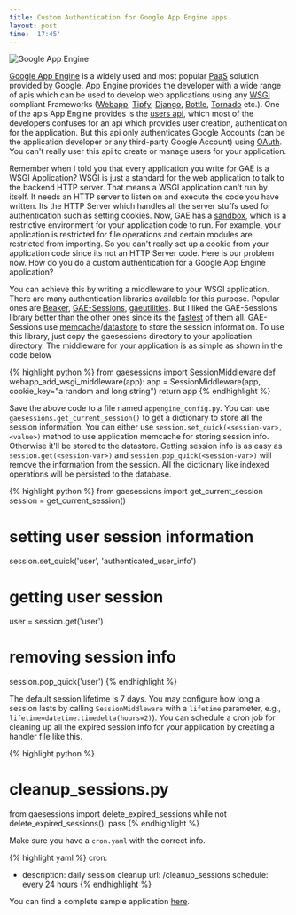 ```yaml
---
title: Custom Authentication for Google App Engine apps
layout: post
time: '17:45'
---
```


![Google App Engine](http://upload.wikimedia.org/wikipedia/en/3/38/Google_App_Engine_Logo.png)

[Google App Engine](http://code.google.com/appengine) is a widely used and most popular [PaaS](en.wikipedia.org/wiki/Platform_as_a_service) solution provided by Google. App Engine provides the developer with a wide range of apis which can be used to develop web applications using any [WSGI](http://en.wikipedia.org/wiki/Web_Server_Gateway_Interface) compliant Frameworks ([Webapp](http://code.google.com/appengine/docs/python/tools/webapp/), [Tipfy](http://www.tipfy.org), [Django](http://www.django.org), [Bottle](http://bottlepy.org), [Tornado](http://www.tornadoweb.org) etc.). One of the apis App Engine provides is the [users api](http://code.google.com/appengine/docs/python/users/overview.html), which most of the developers confuses for an api which provides user creation, authentication for the application. But this api only authenticates Google Accounts (can be the application developer or any third-party Google Account) using [OAuth](http://oauth.net/). You can't really user this api to create or manage users for your application.

Remember when I told you that every application you write for GAE is a WSGI Application? WSGI is just a standard for the web application to talk to the backend HTTP server. That means a WSGI application can't run by itself. It needs an HTTP server to listen on and execute the code you have written. Its the HTTP Server which handles all the server stuffs used for authentication such as setting cookies. Now, GAE has a [sandbox](code.google.com/appengine/docs/python/runtime.html), which is a restrictive environment for your application code to run. For example, your application is restricted for file operations and certain modules are restricted from importing. So you can't really set up a cookie from your application code since its not an HTTP Server code. Here is our problem now. How do you do a custom authentication for a Google App Engine application?

You can achieve this by writing a middleware to your WSGI application. There are many authentication libraries available for this purpose. Popular ones are [Beaker](http://beaker.groovie.org/), [GAE-Sessions](https://github.com/dound/gae-sessions), [gaeutilities](http://gaeutilities.appspot.com/session). But I liked the GAE-Sessions library better than the other ones since its the [fastest](https://github.com/dound/gae-sessions/wiki/comparison-with-alternative-libraries) of them all. GAE-Sessions use [memcache](code.google.com/appengine/docs/memcache/)/[datastore](code.google.com/appengine/docs/datastore/) to store the session information. To use this library, just copy the gaesessions directory to your application directory. The middleware for your application is as simple as shown in the code below

{% highlight python %}
from gaesessions import SessionMiddleware
def webapp_add_wsgi_middleware(app):
    app = SessionMiddleware(app, cookie_key="a random and long string")
    return app
{% endhighlight %}

Save the above code to a file named `appengine_config.py`. You can use `gaesessions.get_current_session()` to get a dictionary to store all the session information. You can either use `session.set_quick(<session-var>, <value>)` method to use application memcache for storing session info. Otherwise it'll be stored to the datastore. Getting session info is as easy as `session.get(<session-var>)` and `session.pop_quick(<session-var>)` will remove the information from the session. All the dictionary like indexed operations will be persisted to the database.

{% highlight python %}
from gaesessions import get_current_session
session = get_current_session()

# setting user session information
session.set_quick('user', 'authenticated_user_info')
# getting user session
user = session.get('user')
# removing session info
session.pop_quick('user')
{% endhighlight %}

The default session lifetime is 7 days. You may configure how long a session lasts by calling `SessionMiddleware` with a `lifetime` parameter, e.g., `lifetime=datetime.timedelta(hours=2)`). You can schedule a cron job for cleaning up all the expired session info for your application by creating a handler file like this.

{% highlight python %}
# cleanup_sessions.py
from gaesessions import delete_expired_sessions
while not delete_expired_sessions():
    pass
{% endhighlight %}

Make sure you have a `cron.yaml` with the correct info.

{% highlight yaml %}
cron:
- description: daily session cleanup
  url: /cleanup_sessions
  schedule: every 24 hours
{% endhighlight %}

You can find a complete sample application [here](https://github.com/dound/gae-sessions/blob/master/demo).